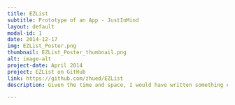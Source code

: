 ```yaml
---
title: EZList
subtitle: Prototype of an App - JustInMind
layout: default
modal-id: 1
date: 2014-12-17
img: EZList_Poster.png
thumbnail: EZList_Poster_thumbnail.png
alt: image-alt
project-date: April 2014
project: EZList on GitHub
link: https://github.com/zhued/EZList
description: Given the time and space, I would have written something on this by now

---
```

